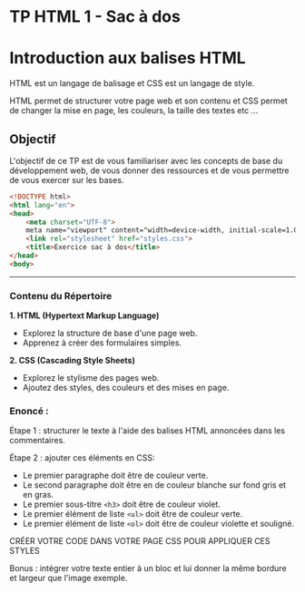 # TP HTML 1 - Sac à dos

# Introduction aux balises HTML

HTML est un langage de balisage et CSS est un langage de style. 

HTML permet de structurer votre page web et son contenu et CSS permet de changer la mise en page, les couleurs, la taille des textes etc …

## **Objectif**

L'objectif de ce TP est de vous familiariser avec les concepts de base du développement web, de vous donner des ressources et de vous permettre de vous exercer sur les bases. 

```html
<!DOCTYPE html>
<html lang="en">
<head>
    <meta charset="UTF-8">
    meta name="viewport" content="width=device-width, initial-scale=1.0">
    <link rel="stylesheet" href="styles.css">
    <title>Exercice sac à dos</title>
</head>
<body>
```

---

### **Contenu du Répertoire**

**1. HTML (Hypertext Markup Language)**

- Explorez la structure de base d'une page web.
- Apprenez à créer des formulaires simples.

**2. CSS (Cascading Style Sheets)**

- Explorez le stylisme des pages web.
- Ajoutez des styles, des couleurs et des mises en page.

### Enoncé :

Étape 1 : structurer le texte à l'aide des balises HTML annoncées dans les commentaires.

Étape 2 : ajouter ces éléments en CSS:

- Le premier paragraphe doit être de couleur verte.
- Le second paragraphe doit être en de couleur blanche sur fond gris et en gras.
- Le premier sous-titre `<h3>` doit être de couleur violet.
- Le premier élément de liste `<ul>` doit être de couleur verte.
- Le premier élément de liste `<ol>` doit être de couleur violette et souligné.

CRÉER VOTRE CODE DANS VOTRE PAGE CSS POUR APPLIQUER CES STYLES

Bonus : intégrer votre texte entier à un bloc et lui donner la même bordure et largeur que l'image exemple.
